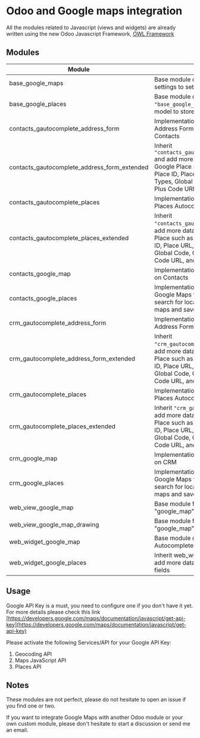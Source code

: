 # Odoo and Google maps integration

All the modules related to Javascript (views and widgets) are already written using the new Odoo Javascript Framework, [OWL Framework](https://odoo.github.io/owl/)

## Modules

| Module | Description |
|--------|-------------|
| base_google_maps | Base module of Google Maps contains settings to setup Google API Key |
| base_google_places | Base module of Google places, inherit `"base_google_maps"`, contains abstract model to store Google Place data |
| contacts_gautocomplete_address_form | Implementation of widget Google Address Form Autocomplete on Contacts |
| contacts_gautocomplete_address_form_extended | Inherit `"contacts_gautocomplete_address_form"` and add more data to contact from Google Place such as Google Address, Place ID, Place URL, Opening Hours, Types, Global Code, Compound Code, Plus Code URL, and Vicinity |
| contacts_gautocomplete_places | Implementation of widget Google Places Autocomplete on Contacts |
| contacts_gautocomplete_places_extended | Inherit `"contacts_gautocomplete_places"` and add more data to a contact from Google Place such as Google Address, Place ID, Place URL, Opening Hours, Types, Global Code, Compound Code, Plus Code URL, and Vicinity |
| contacts_google_map | Implementation of view "Google map" on Contacts |
| contacts_google_places | Implementation of Google Places in the Google Maps view, allowing users to search for locations in a given area on maps and save them to Contacts. |
| crm_gautocomplete_address_form | Implementation of widget Google Address Form autocomplete on CRM |
| crm_gautocomplete_address_form_extended | Inherit `"crm_gautocomplete_address_form"` and add more data to lead from Google Place such as Google Address, Place ID, Place URL, Opening Hours, Types, Global Code, Compound Code, Plus Code URL, and Vicinity |
| crm_gautocomplete_places | Implementation of widget Google Places Autocomplete on CRM |
| crm_gautocomplete_places_extended | Inherit `"crm_gautocomplete_places"` and add more data to lead from Google Place such as Google Address, Place ID, Place URL, Opening Hours, Types, Global Code, Compound Code, Plus Code URL, and Vicinity |
| crm_google_map | Implementation of view "Google map" on CRM |
| crm_google_places | Implementation of Google Places in the Google Maps view, allowing users to search for locations in a given area on maps and save them as your Lead |
| web_view_google_map | Base module for a new view "google_map" |
| web_view_google_map_drawing | Base module for sub view of "google_map" for drawing capability |
| web_widget_google_map | Base module of widget Google Autocomplete |
| web_widget_google_places | Inherit web_widget_google_map and add more data from Google Places fields |

## Usage

Google API Key is a must, you need to configure one if you don't have it yet.
For more details please check this link [https://developers.google.com/maps/documentation/javascript/get-api-key](https://developers.google.com/maps/documentation/javascript/get-api-key)

Please activate the following Services/API for your Google API Key:
1. Geocoding API
2. Maps JavaScript API
3. Places API


## Notes

These modules are not perfect, please do not hesitate to open an issue if you find one or two.    


If you want to integrate Google Maps with another Odoo module or your own custom module, please don't hesitate to start a discussion or send me an email.